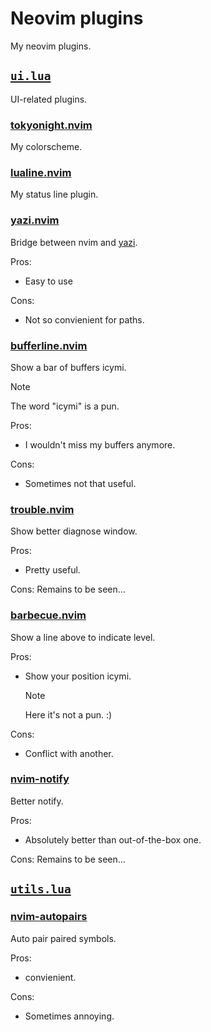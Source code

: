 # Neovim plugins
My neovim plugins.

## [`ui.lua`](./ui.lua)

UI-related plugins.

### [tokyonight.nvim](https://github.com/folke/tokyonight.nvim)

My colorscheme.

### [lualine.nvim](https://github.com/nvim-lualine/lualine.nvim)

My status line plugin.

### [yazi.nvim](https://github.com/mikavilpas/yazi.nvim)

Bridge between nvim and [yazi](https://github.com/sxyazi/yazi).

Pros:
- Easy to use

Cons:
- Not so convienient for paths.

### [bufferline.nvim](https://github.com/akinsho/bufferline.nvim)

Show a bar of buffers icymi.

> [!NOTE]
> The word "icymi" is a pun.

Pros:
- I wouldn't miss my buffers anymore.

Cons:
- Sometimes not that useful.

### [trouble.nvim](https://github.com/folke/trouble.nvim)

Show better diagnose window.

Pros:
- Pretty useful.

Cons:
Remains to be seen...

### [barbecue.nvim](https://github.com/utilyre/barbecue.nvim)

Show a line above to indicate level.

Pros:
- Show your position icymi.
  > [!NOTE]
  > Here it's not a pun. :)

Cons:
- Conflict with another.

### [nvim-notify](https://github.com/utilyre/nvim-notify)

Better notify.

Pros:
- Absolutely better than out-of-the-box one.

Cons:
Remains to be seen...

## [`utils.lua`](./utils.lua)

### [nvim-autopairs](https://github.com/windwp/nvim-autopairs)

Auto pair paired symbols.

Pros:
- convienient.

Cons:
- Sometimes annoying.
